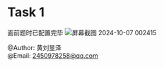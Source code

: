 # Task 1

面前题时已配置完毕 
![屏幕截图 2024-10-07 002415](https://github.com/user-attachments/assets/4616f9d6-85e3-4f6b-ad55-3e5fceb5b526)




@Author: 黄刘昱泽  
@Email: 2450978258@qq.com

